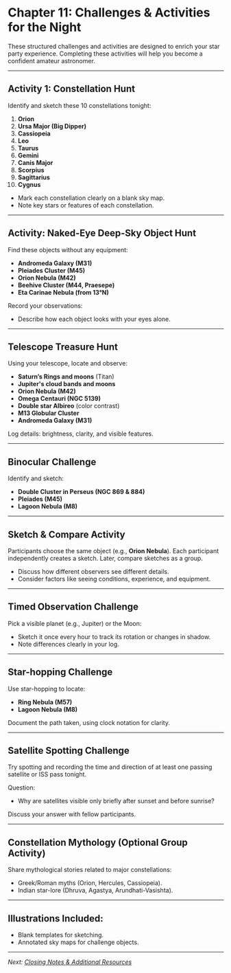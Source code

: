 # Chapter 11: Challenges & Activities for the Night

These structured challenges and activities are designed to enrich your star party experience. Completing these activities will help you become a confident amateur astronomer.

---

## Activity 1: Constellation Hunt

Identify and sketch these 10 constellations tonight:

1. **Orion**
2. **Ursa Major (Big Dipper)**
3. **Cassiopeia**
4. **Leo**
5. **Taurus**
6. **Gemini**
7. **Canis Major**
8. **Scorpius**
9. **Sagittarius**
10. **Cygnus**

- Mark each constellation clearly on a blank sky map.
- Note key stars or features of each constellation.

---

## Activity: Naked-Eye Deep-Sky Object Hunt

Find these objects without any equipment:

- **Andromeda Galaxy (M31)**
- **Pleiades Cluster (M45)**
- **Orion Nebula (M42)**
- **Beehive Cluster (M44, Praesepe)**
- **Eta Carinae Nebula (from 13°N)**

Record your observations:  
- Describe how each object looks with your eyes alone.

---

## Telescope Treasure Hunt

Using your telescope, locate and observe:

- **Saturn’s Rings and moons** (Titan)
- **Jupiter's cloud bands and moons**
- **Orion Nebula (M42)**
- **Omega Centauri (NGC 5139)**
- **Double star Albireo** (color contrast)
- **M13 Globular Cluster**
- **Andromeda Galaxy (M31)**

Log details: brightness, clarity, and visible features.

---

## Binocular Challenge

Identify and sketch:
- **Double Cluster in Perseus (NGC 869 & 884)**
- **Pleiades (M45)**
- **Lagoon Nebula (M8)**

---

## Sketch & Compare Activity

Participants choose the same object (e.g., **Orion Nebula**). Each participant independently creates a sketch. Later, compare sketches as a group.

- Discuss how different observers see different details.
- Consider factors like seeing conditions, experience, and equipment.

---

## Timed Observation Challenge

Pick a visible planet (e.g., Jupiter) or the Moon:
- Sketch it once every hour to track its rotation or changes in shadow.
- Note differences clearly in your log.

---

## Star-hopping Challenge

Use star-hopping to locate:
- **Ring Nebula (M57)**
- **Lagoon Nebula (M8)**

Document the path taken, using clock notation for clarity.

---

## Satellite Spotting Challenge

Try spotting and recording the time and direction of at least one passing satellite or ISS pass tonight.

Question:  
- Why are satellites visible only briefly after sunset and before sunrise?

Discuss your answer with fellow participants.

---

## Constellation Mythology (Optional Group Activity)

Share mythological stories related to major constellations:

- Greek/Roman myths (Orion, Hercules, Cassiopeia).
- Indian star-lore (Dhruva, Agastya, Arundhati-Vasishta).

---

## Illustrations Included:

- Blank templates for sketching.
- Annotated sky maps for challenge objects.

---

*Next: [Closing Notes & Additional Resources](Chapter_12.md)*
